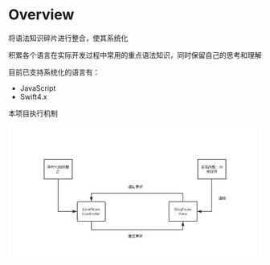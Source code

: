 # Overview

将语法知识碎片进行整合，使其系统化

积累各个语言在实际开发过程中常用的重点语法知识，同时保留自己的思考和理解

目前已支持系统化的语言有：

- JavaScript
- Swift4.x

本项目执行机制

![workFlows](../flows.png)
